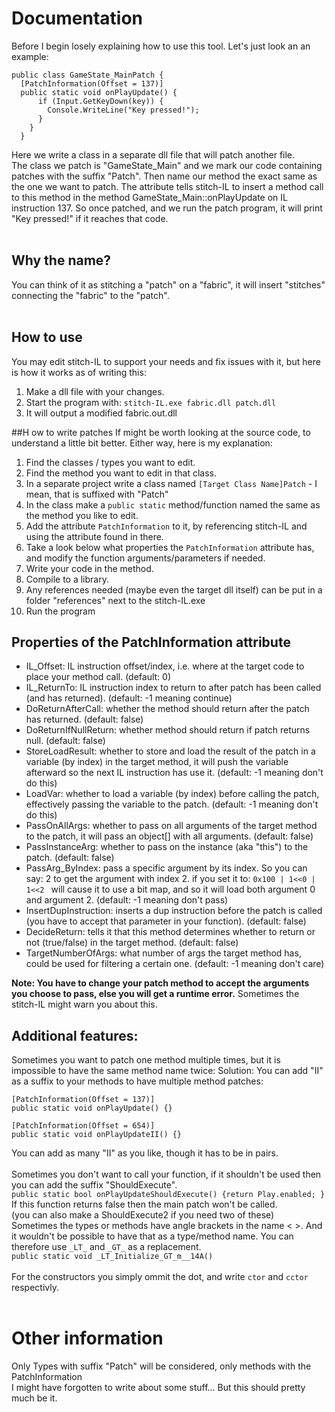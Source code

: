 # Documentation

Before I begin losely explaining how to use this tool. Let's just look an an example:
```
public class GameState_MainPatch {
  [PatchInformation(Offset = 137)]
  public static void onPlayUpdate() {
      if (Input.GetKeyDown(key)) {
        Console.WriteLine("Key pressed!");
      }
    }
  }
```
Here we write a class in a separate dll file that will patch another file.  
The class we patch is "GameState_Main" and we mark our code containing patches with the suffix "Patch".
Then name our method the exact same as the one we want to patch.
The attribute tells stitch-IL to insert a method call to this method in the method GameState_Main::onPlayUpdate on IL instruction 137.
So once patched, and we run the patch program, it will print "Key pressed!" if it reaches that code.  
<br />
## Why the name?
You can think of it as stitching a "patch" on a "fabric", it will insert "stitches" connecting the "fabric" to the "patch".  
<br />

## How to use
You may edit stitch-IL to support your needs and fix issues with it, but here is how it works as of writing this:  
1. Make a dll file with your changes.
2. Start the program with: `stitch-IL.exe fabric.dll patch.dll`
3. It will output a modified fabric.out.dll

##H ow to write patches
If might be worth looking at the source code, to understand a little bit better. Either way, here is my explanation:
1. Find the classes / types you want to edit.
2. Find the method you want to edit in that class.
3. In a separate project write a class named `[Target Class Name]Patch` - I mean, that is suffixed with "Patch"
4. In the class make a `public static` method/function named the same as the method you like to edit.
5. Add the attribute `PatchInformation` to it, by referencing stitch-IL and using the attribute found in there.
6. Take a look below what properties the `PatchInformation` attribute has, and modify the function arguments/parameters if needed.
7. Write your code in the method.
8. Compile to a library.
9. Any references needed (maybe even the target dll itself) can be put in a folder "references" next to the stitch-IL.exe
10. Run the program

## Properties of the PatchInformation attribute
* IL_Offset: IL instruction offset/index, i.e. where at the target code to place your method call. (default: 0)
* IL_ReturnTo: IL instruction index to return to after patch has been called (and has returned). (default: -1  meaning continue)
* DoReturnAfterCall: whether the method should return after the patch has returned. (default: false)
* DoReturnIfNullReturn: whether method should return if patch returns null. (default: false)
* StoreLoadResult: whether to store and load the result of the patch in a variable (by index) in the target method, it will push the variable afterward so the next IL instruction has use it. (default: -1  meaning don't do this)
* LoadVar: whether to load a variable (by index) before calling the patch, effectively passing the variable to the patch. (default: -1  meaning don't do this)
* PassOnAllArgs: whether to pass on all arguments of the target method to the patch, it will pass an object[] with all arguments. (default: false)
* PassInstanceArg: whether to pass on the instance (aka "this") to the patch. (default: false)
* PassArg_ByIndex: pass a specific argument by its index. So you can say: 2 to get the argument with index 2. if you set it to: `0x100 | 1<<0 | 1<<2 ` will cause it to use a bit map, and so it will load both argument 0 and argument 2. (default: -1  meaning don't pass)
* InsertDupInstruction: inserts a dup instruction before the patch is called (you have to accept that parameter in your function). (default: false)
* DecideReturn: tells it that this method determines whether to return or not (true/false) in the target method. (default: false)
* TargetNumberOfArgs: what number of args the target method has, could be used for filtering a certain one. (default: -1  meaning don't care)

**Note: You have to change your patch method to accept the arguments you choose to pass, else you will get a runtime error.**
Sometimes the stitch-IL might warn you about this.

## Additional features:
Sometimes you want to patch one method multiple times, but it is impossible to have the same method name twice:
Solution: You can add "II" as a suffix to your methods to have multiple method patches:
```
[PatchInformation(Offset = 137)]
public static void onPlayUpdate() {}

[PatchInformation(Offset = 654)]
public static void onPlayUpdateII() {}
```
You can add as many "II" as you like, though it has to be in pairs.  
<br />
Sometimes you don't want to call your function, if it shouldn't be used then you can add the suffix "ShouldExecute".  
`public static bool onPlayUpdateShouldExecute() {return Play.enabled; }`
If this function returns false then the main patch won't be called.  
(you can also make a ShouldExecute2 if you need two of these)
<br />
Sometimes the types or methods have angle brackets in the name < >. And it wouldn't be possible to have that as a type/method name.
You can therefore use `_LT_` and `_GT_` as a replacement.  
`public static void _LT_Initialize_GT_m__14A()`  
<br />
For the constructors you simply ommit the dot, and write `ctor` and `cctor` respectivly.
<br />
<br />
# Other information
Only Types with suffix "Patch" will be considered, only methods with the PatchInformation   
I might have forgotten to write about some stuff... But this should pretty much be it.
